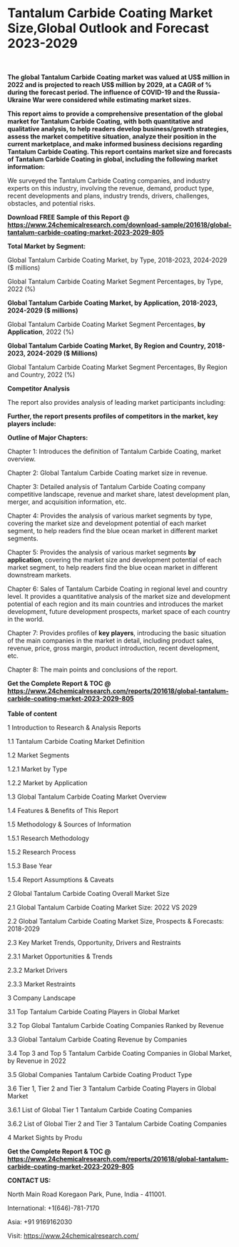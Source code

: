 <h1>Tantalum Carbide Coating Market Size,Global Outlook and Forecast 2023-2029</h1><br/><p><strong>The global Tantalum Carbide Coating market was valued at US$ million in 2022 and is projected to reach US$ million by 2029, at a <strong>CAGR</strong> of % during the forecast period. The influence of COVID-19 and the Russia-Ukraine War were considered while estimating market sizes.</strong></p><p><strong>This report aims to provide a comprehensive presentation of the global market for Tantalum Carbide Coating, with both quantitative and qualitative analysis, to help readers develop business/growth strategies, assess the market competitive situation, analyze their position in the current marketplace, and make informed business decisions regarding Tantalum Carbide Coating. This report contains market size and forecasts of Tantalum Carbide Coating in global, including the following market information:</strong></p><p>We surveyed the Tantalum Carbide Coating companies, and industry experts on this industry, involving the revenue, demand, product type, recent developments and plans, industry trends, drivers, challenges, obstacles, and potential risks.</p><div><b>Download FREE Sample of this Report @ <a href="https://www.24chemicalresearch.com/download-sample/201618/global-tantalum-carbide-coating-market-2023-2029-805">https://www.24chemicalresearch.com/download-sample/201618/global-tantalum-carbide-coating-market-2023-2029-805</a></b></div><p><strong>Total Market by Segment:</strong></p><p>Global Tantalum Carbide Coating Market, by Type, 2018-2023, 2024-2029 ($ millions)</p><p>Global Tantalum Carbide Coating Market Segment Percentages, by Type, 2022 (%)</p><p><strong>Global Tantalum Carbide Coating Market, <strong>by Application</strong>, 2018-2023, 2024-2029 ($ millions)</strong></p><p>Global Tantalum Carbide Coating Market Segment Percentages, <strong>by Application</strong>, 2022 (%)</p><p><strong>Global Tantalum Carbide Coating Market, By Region and Country, 2018-2023, 2024-2029 ($ Millions)</strong></p><p>Global Tantalum Carbide Coating Market Segment Percentages, By Region and Country, 2022 (%)</p><p><strong>Competitor Analysis</strong></p><p>The report also provides analysis of leading market participants including:</p><p><strong>Further, the report presents profiles of competitors in the market, <strong>key players</strong> include:</strong></p><p><strong>Outline of Major Chapters:</strong></p><p>Chapter 1: Introduces the definition of Tantalum Carbide Coating, market overview.</p><p>Chapter 2: Global Tantalum Carbide Coating market size in revenue.</p><p>Chapter 3: Detailed analysis of Tantalum Carbide Coating company competitive landscape, revenue and market share, latest development plan, merger, and acquisition information, etc.</p><p>Chapter 4: Provides the analysis of various market segments by type, covering the market size and development potential of each market segment, to help readers find the blue ocean market in different market segments.</p><p>Chapter 5: Provides the analysis of various market segments <strong>by application</strong>, covering the market size and development potential of each market segment, to help readers find the blue ocean market in different downstream markets.</p><p>Chapter 6: Sales of Tantalum Carbide Coating in regional level and country level. It provides a quantitative analysis of the market size and development potential of each region and its main countries and introduces the market development, future development prospects, market space of each country in the world.</p><p>Chapter 7: Provides profiles of <strong>key players</strong>, introducing the basic situation of the main companies in the market in detail, including product sales, revenue, price, gross margin, product introduction, recent development, etc.</p><p>Chapter 8: The main points and conclusions of the report.</p><div><b>Get the Complete Report & TOC @ <a href="https://www.24chemicalresearch.com/reports/201618/global-tantalum-carbide-coating-market-2023-2029-805">https://www.24chemicalresearch.com/reports/201618/global-tantalum-carbide-coating-market-2023-2029-805</a></b></div><br><b>Table of content</b><p>1 Introduction to Research & Analysis Reports<br />
 
  1.1 Tantalum Carbide Coating Market Definition<br />
 
  1.2 Market Segments<br />
 
  1.2.1 Market by Type<br />
 
  1.2.2 Market by Application<br />
 
  1.3 Global Tantalum Carbide Coating Market Overview<br />
 
  1.4 Features & Benefits of This Report<br />
 
  1.5 Methodology & Sources of Information<br />
 
  1.5.1 Research Methodology<br />
 
  1.5.2 Research Process<br />
 
  1.5.3 Base Year<br />
 
  1.5.4 Report Assumptions & Caveats<br />
 
 2 Global Tantalum Carbide Coating Overall Market Size<br />
 
  2.1 Global Tantalum Carbide Coating Market Size: 2022 VS 2029<br />
 
  2.2 Global Tantalum Carbide Coating Market Size, Prospects & Forecasts: 2018-2029<br />
 
  2.3 Key Market Trends, Opportunity, Drivers and Restraints<br />
 
  2.3.1 Market Opportunities & Trends<br />
 
  2.3.2 Market Drivers<br />
 
  2.3.3 Market Restraints<br />
 
 3 Company Landscape<br />
 
  3.1 Top Tantalum Carbide Coating Players in Global Market<br />
 
  3.2 Top Global Tantalum Carbide Coating Companies Ranked by Revenue<br />
 
  3.3 Global Tantalum Carbide Coating Revenue by Companies<br />
 
  3.4 Top 3 and Top 5 Tantalum Carbide Coating Companies in Global Market, by Revenue in 2022<br />
 
  3.5 Global Companies Tantalum Carbide Coating Product Type<br />
 
  3.6 Tier 1, Tier 2 and Tier 3 Tantalum Carbide Coating Players in Global Market<br />
 
  3.6.1 List of Global Tier 1 Tantalum Carbide Coating Companies<br />
 
  3.6.2 List of Global Tier 2 and Tier 3 Tantalum Carbide Coating Companies<br />
 
 4 Market Sights by Produ<br><div><b>Get the Complete Report & TOC @ <a href="https://www.24chemicalresearch.com/reports/201618/global-tantalum-carbide-coating-market-2023-2029-805">https://www.24chemicalresearch.com/reports/201618/global-tantalum-carbide-coating-market-2023-2029-805</a></b></div></p>
 
 <b>CONTACT US:</b><br>
 
 North Main Road Koregaon Park, Pune, India - 411001.<br/>
 
 International: +1(646)-781-7170<br/>
 
 Asia: +91 9169162030<br/>
 
 Visit: <a href="https://www.24chemicalresearch.com/">https://www.24chemicalresearch.com/</a>
 
 <br>